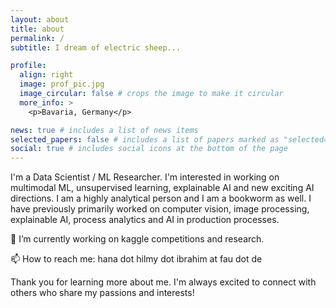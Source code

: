 ```yaml
---
layout: about
title: about
permalink: /
subtitle: I dream of electric sheep...

profile:
  align: right
  image: prof_pic.jpg
  image_circular: false # crops the image to make it circular
  more_info: >
    <p>Bavaria, Germany</p>

news: true # includes a list of news items
selected_papers: false # includes a list of papers marked as "selected={true}"
social: true # includes social icons at the bottom of the page
---
```

<p style="border=1px">
I'm a Data Scientist / ML Researcher.
I'm interested in working on multimodal ML, unsupervised learning, explainable AI and new exciting AI directions. 
I am a highly analytical person and I am a bookworm as well. I have previously primarily worked on computer vision, image processing, explainable AI, process analytics and AI in production processes.

<p>🔭 I’m currently working on kaggle competitions and research.</p>
<p>📫 How to reach me: hana dot hilmy dot ibrahim at fau dot de</p>

Thank you for learning more about me. I'm always excited to connect with others who share my passions and interests!
</p>

